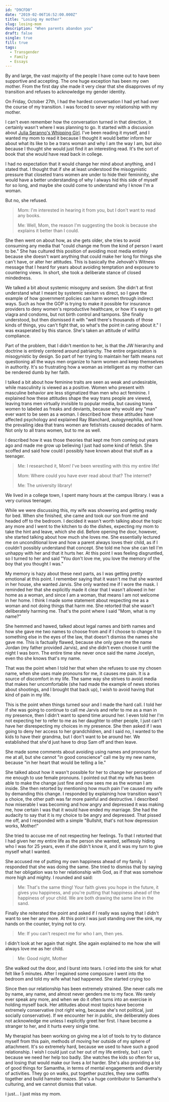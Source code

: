 ```yaml
---
id: "D9CFD0"
date: "2019-02-06T16:52:00.000Z"
title: "Losing my mother"
slug: losing-mom
description: "When parents abandon you"
draft: false
single: true
fill: true
tags:
  - Transgender
  - Family
  - Essays
---
```


By and large, the vast majority of the people I have come out to have been supportive and accepting. The one huge exception has been my own mother. From the first day she made it very clear that she disapproves of my transition and refuses to acknowledge my gender identity.

On Friday, October 27th, I had the hardest conversation I had yet had over the course of my transition. I was forced to sever my relationship with my mother.

I can't even remember how the conversation turned in that direction, it certainly wasn't where I was planning to go. It started with a discussion about [Julia Seranno's Whipping Girl](https://www.amazon.com/exec/obidos/ASIN/1580056229/curvyandtrans-20). I've been reading it myself, and I wanted my mom to read it because I thought it would better inform her about what its like to be a trans woman and why I am the way I am, but also because I thought she would just find it an interesting read. It's the sort of book that she would have read back in college.

I had no expectation that it would change her mind about anything, and I stated that. I thought that if she at least understood the misogynistic pressure that closeted trans women are under to hide their femininity, she would have a better understanding of why I always hid this side of myself for so long, and maybe she could come to understand why I know I'm a woman.

But no, she refused.

> Mom: I'm interested in hearing it from you, but I don't want to read any books.
>
> Me: Well, Mom, the reason I'm suggesting the book is because she explains it better than I could.

She then went on about how, as she gets older, she tries to avoid consuming any media that "could change me from the kind of person I want to be." She has cultured this position of avoiding most media entirely because she doesn't want anything that could make her long for things she can't have, or alter her attitudes.  This is basically the Jehovah's Witness message that I heard for years about avoiding temptation and exposure to countering views. In short, she took a deliberate stance of closed mindedness.

We talked a bit about systemic misogyny and sexism. She didn't at first understand what I meant by systemic sexism vs direct, so I gave the example of how government policies can harm women through indirect ways. Such as how the GOP is trying to make it possible for insurance providers to deny women's reproductive healthcare, or how it's easy to get viagra and condoms, but not birth control and tampons. She finally understood, but then dismissed it with "well there's thousands of those kinds of things, you can't fight that, so what's the point in caring about it." I was exasperated by this stance. She's taken an attitude of willful compliance.

Part of the problem, that I didn't mention to her, is that the JW hierarchy and doctrine is entirely centered around patriarchy. The entire organization is misogynistic by design. So part of her trying to maintain her faith means not questioning all the ways men organize to harm women and keep themselves in authority. It's so frustrating how a woman as intelligent as my mother can be rendered dumb by her faith.

I talked a bit about how feminine traits are seen as weak and undesirable, while masculinity is viewed as a positive. Women who present with masculine behavior are less stigmatized than men who act feminine. I explained how these attitudes shape the way trans people are viewed, leaving trans men virtually invisible to popular media, but causing trans women to labeled as freaks and deviants, because why would any "man" ever want to be seen as a woman. I described how these attitudes have affected psychology and explained Ray Blanchard, autogynephilia, and how the prevailing idea that trans women are fetishists caused decades of harm. Not only to all trans women, but to me as well.

I described how it was those theories that kept me from coming out years ago and made me grow up believing I just had some kind of fetish. She scoffed and said how could I possibly have known about that stuff as a teenager.

> Me: I researched it, Mom! I've been wrestling with this my entire life!
>
> Mom: Where could you have ever read about that? The internet?
>
> Me: The university library!

We lived in a college town, I spent many hours at the campus library. I was a very curious teenager.

While we were discussing this, my wife was showering and getting ready for bed. When she finished, she came and took our son from me and headed off to the bedroom. I decided it wasn't worth talking about the topic any more and I went to the kitchen to do the dishes, expecting my mom to take the hint and leave, which she did. Before opening the door, however, she started talking about how much she loves me. She essentially lectured me on unconditional love and how a parent always loves their child, as if I couldn't possibly understand that concept.  She told me how she can tell I'm unhappy with her and that it hurts her. At this point I was feeling disgruntled, so I turned to her and said "You don't love me, you love the memory of the boy that you thought I was."

My memory is hazy about these next parts, as I was getting pretty emotional at this point. I remember saying that it wasn't me that she wanted in her house, she wanted Jarvis. She only wanted me if I wore the mask. I reminded her that she explicitly made it clear that I wasn't allowed in her home as a woman, and since I am a woman, that means I am not welcome in her home. I think I made some statement about respecting me as a woman and not doing things that harm me. She retorted that she wasn't deliberately harming me. That's the point where I said "Mom, what is my name?"

She hemmed and hawed, talked about legal names and birth names and how she gave me two names to choose from and if I choose to change it to something else in the eyes of the law, that doesn't dismiss the names she gave me.  This is factually flawed, because she only gave me the name Jordan (my father provided Jarvis), and she didn't even choose it until the night I was born. The entire time she never once said the name Jocelyn, even tho she knows that's my name.

That was the point when I told her that when she refuses to use my chosen name, when she uses male pronouns for me, it causes me pain. It is a source of discomfort in my life. The same way she strives to avoid media that makes her uncomfortable (she had made the example of news stories about shootings, and I brought that back up), I wish to avoid having that kind of pain in my life.

This is the point when things turned sour and I made the hard call. I told her if she was going to continue to call me Jarvis and refer to me as a man in my presence, then I didn't want to spend time around her. I even told her I'm not expecting her to refer to me as her daughter to other people, I just can't have her disrespecting my choices in my presence. She then asked if I was going to deny her access to her grandchildren, and I said no, I wanted to the kids to have their grandma, but I don't want to be around her. We established that she'd just have to drop Sam off and then leave.

She made some comments about avoiding using names and pronouns for me at all, but she cannot "in good conscience" call me by my new name, because "in her heart that would be telling a lie."

She talked about how it wasn't possible for her to change her perception of me enough to use female pronouns. I pointed out that my wife has been able to make the change just fine and now sees me as the woman I am inside. She then retorted by mentioning how much pain I've caused my wife by demanding this change. I responded by explaining how transition wasn't a choice, the other path was far more painful and destructive. I described how miserable I was becoming and how angry and depressed it was making me, how certain I was that it would have ended my marriage. She had the audacity to say that it is my choice to be angry and depressed.  That pissed me off, and I responded with a simple "Bullshit, that's not how depression works, Mother!"

She tried to accuse me of not respecting her feelings. To that I retorted that I had given her my entire life as the person she wanted, selflessly hiding who I was for 25 years, even if she didn't know it, and it was my turn to give myself what I wanted.

She accused me of putting my own happiness ahead of my family. I responded that she was doing the same. She tried to dismiss that by saying that her obligation was to her relationship with God, as if that was somehow more high and mighty. I rounded and said:

> Me: That's the same thing! Your faith gives you hope in the future, it gives you happiness, and you're putting that happiness ahead of the happiness of your child. We are both drawing the same line in the sand.

Finally she reiterated the point and asked if I really was saying that I didn't want to see her any more. At this point I was just standing over the sink, my hands on the counter, trying not to cry.

> Me: If you can't respect me for who I am, then yes.

I didn't look at her again that night. She again explained to me how she will always love me as her child.

> Me: Good night, Mother

She walked out the door, and I burst into tears. I cried into the sink for what felt like 5 minutes. After I regained some composure I went into the bedroom and told my wife what had happened. She started crying too

Since then our relationship has been extremely strained. She never calls me by name, any name, and almost never genders me to my face. We rarely ever speak any more, and when we do it often turns into an exercise in holding myself back. Her attitudes about most topics have become extremely conservative (not right wing, because she's not political, just socially conservative). If we encounter her in public, she deliberately does not acknowledge me unless I explicitly greet her first. I have become a stranger to her, and it hurts every single time.

My therapist has been working on giving me a lot of tools to try to distance myself from this pain, methods of moving her outside of my sphere of attachment. It's so extremely hard, because we used to have such a good relationship. I wish I could just cut her out of my life entirely, but I can't because we need her help too badly. She watches the kids so often for us, and losing that would make our lives a _lot_ harder. She's also providing a lot of good things for Samantha, in terms of mental engagements and diversity of activities. They go on walks, put together puzzles, they sew outfits together and build hamster mazes. She's a huge contributor to Samantha's culturing, and we cannot dismiss that value.

I just... I just miss my mom.
